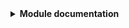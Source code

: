 
<details>
  <summary>
   <b>Module documentation</b>
  </summary>

---
<!-- BEGIN_TF_DOCS -->
### Modules

No modules.

### Inputs

| Name | Description | Type | Default |
|------|-------------|------|---------|
| admin\_password | <sub>Providers a password for your Unifi controller. [Reference](https://registry.terraform.io/providers/paultyng/unifi/latest/docs#password)</sub> | `string` | `""` |
| admin\_username | <sub>Provides a username for your Unifi controller. [Reference](https://registry.terraform.io/providers/paultyng/unifi/latest/docs#username).</sub> | `string` | `"example"` |
| api\_url | <sub>Provides a connection URI to bridge Terraform with Unifi's controller. [Reference](https://registry.terraform.io/providers/paultyng/unifi/latest/docs#api_url)</sub> | `string` | `""` |
| controller\_sec | <sub>Skip TLS verification when trying to access the API. [Reference](https://registry.terraform.io/providers/paultyng/unifi/latest/docs#allow_insecure)</sub> | `string` | `""` |
| site\_name | <sub>Defines [a name for your controller](https://registry.terraform.io/providers/paultyng/unifi/latest/docs/resources/site#name) site name.</sub> | `string` | `"main"` |
| upstream\_dns | <sub>Skip TLS verification when trying to access the API. [Reference](https://registry.terraform.io/providers/paultyng/unifi/latest/docs#allow_insecure)</sub> | `list` | <pre>[<br>  "8.8.8.8",<br>  "1.1.1.1"<br>]</pre> |

### Outputs

| Name | Description |
|------|-------------|
| site\_id | n/a |
<!-- END_TF_DOCS -->
</details>